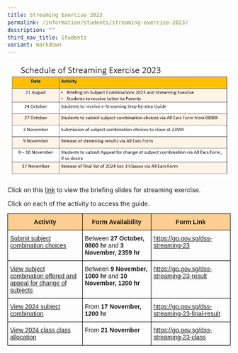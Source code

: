 ```yaml
---
title: Streaming Exercise 2023
permalink: /information/students/streaming-exercise-2023/
description: ""
third_nav_title: Students
variant: markdown
---
```

![](/images/Information/Students/Streaming%20Exercise/2023/2023%20schedule.jpg)
<p>Click on this <a rel="noopener" target="_blank" href="/files/Information/Students/Streaming Exercise/2023/2023 sec 2 streaming exercise guide briefing for students.pdf">link</a> to view the briefing slides for streaming exercise.</p>

<p>Click on each of the activity to access the guide.</p>
<table class="tg" style="border-collapse:collapse;border-spacing:0"><thead><tr><th style="background-color:#ffce93;border-color:#000000;border-style:solid;border-width:1px;font-family:Arial, sans-serif;font-size:14px;font-weight:normal;overflow:hidden;padding:10px 5px;text-align:center;vertical-align:top;word-break:normal"><span style="font-weight:bold">Activity</span></th><th style="background-color:#ffce93;border-color:#000000;border-style:solid;border-width:1px;font-family:Arial, sans-serif;font-size:14px;font-weight:bold;overflow:hidden;padding:10px 5px;text-align:center;vertical-align:top;word-break:normal">Form Availability</th><th style="background-color:#ffce93;border-color:#000000;border-style:solid;border-width:1px;font-family:Arial, sans-serif;font-size:14px;font-weight:bold;overflow:hidden;padding:10px 5px;text-align:center;vertical-align:top;word-break:normal">Form Link</th></tr></thead><tbody><tr><td style="border-color:#000000;border-style:solid;border-width:1px;font-family:Arial, sans-serif;font-size:14px;overflow:hidden;padding:10px 5px;text-align:left;vertical-align:top;word-break:normal"><a rel="noopener" target="_blank" href="/files/Information/Students/Streaming Exercise/2023/1 guide to submit subject combination choices.pdf">Submit subject combination choices </a></td><td style="border-color:#000000;border-style:solid;border-width:1px;font-family:Arial, sans-serif;font-size:14px;overflow:hidden;padding:10px 5px;text-align:left;vertical-align:top;word-break:normal">Between <span style="font-weight:bold">27 October, 0800 hr</span> and <span style="font-weight:bold">3 November, 2359 hr</span></td><td style="border-color:#000000;border-style:solid;border-width:1px;font-family:Arial, sans-serif;font-size:14px;overflow:hidden;padding:10px 5px;text-align:left;vertical-align:top;word-break:normal"><a rel="noopener" target="_blank" href="https://go.gov.sg/dss-streaming-23">https://go.gov.sg/dss-streaming-23</a></td></tr><tr><td style="border-color:#000000;border-style:solid;border-width:1px;font-family:Arial, sans-serif;font-size:14px;overflow:hidden;padding:10px 5px;text-align:left;vertical-align:top;word-break:normal"><a rel="noopener" target="_blank" href="/files/Information/Students/Streaming Exercise/2023/2 guide to view subject combination offered and appeal for change of subjects.pdf">View subject combination offered and appeal for change of subjects </a></td><td style="border-color:#000000;border-style:solid;border-width:1px;font-family:Arial, sans-serif;font-size:14px;overflow:hidden;padding:10px 5px;text-align:left;vertical-align:top;word-break:normal">Between <span style="font-weight:bold">9 November, 1000 hr</span> and <span style="font-weight:bold">10 November, 1200 hr</span></td><td style="border-color:#000000;border-style:solid;border-width:1px;font-family:Arial, sans-serif;font-size:14px;overflow:hidden;padding:10px 5px;text-align:left;vertical-align:top;word-break:normal"><a rel="noopener" target="_blank" href="https://go.gov.sg/dss-streaming-23-result">https://go.gov.sg/dss-streaming-23-result</a></td></tr><tr><td style="border-color:#000000;border-style:solid;border-width:1px;font-family:Arial, sans-serif;font-size:14px;overflow:hidden;padding:10px 5px;text-align:left;vertical-align:top;word-break:normal"><a rel="noopener" target="_blank" href="/files/Information/Students/Streaming Exercise/2023/3 guide to view 2024 class &amp; subject combination allocated.pdf">View 2024  subject combination</a></td><td style="border-color:#000000;border-style:solid;border-width:1px;font-family:Arial, sans-serif;font-size:14px;overflow:hidden;padding:10px 5px;text-align:left;vertical-align:top;word-break:normal">From <span style="font-weight:bold">17 November, 1200 hr</span></td><td style="border-color:#000000;border-style:solid;border-width:1px;font-family:Arial, sans-serif;font-size:14px;overflow:hidden;padding:10px 5px;text-align:left;vertical-align:top;word-break:normal"><a rel="noopener" target="_blank" href="https://go.gov.sg/dss-streaming-23-final-result">https://go.gov.sg/dss-streaming-23-final-result</a></td></tr><tr><td style="border-color:#000000;border-style:solid;border-width:1px;font-family:Arial, sans-serif;font-size:14px;overflow:hidden;padding:10px 5px;text-align:left;vertical-align:top;word-break:normal"><a rel="noopener" target="_blank" href="/files/Information/Students/Streaming Exercise/2023/3 guide to view 2024 class &amp; subject combination allocated.pdf">View 2024 class class allocation</a></td><td style="border-color:#000000;border-style:solid;border-width:1px;font-family:Arial, sans-serif;font-size:14px;overflow:hidden;padding:10px 5px;text-align:left;vertical-align:top;word-break:normal">From <span style="font-weight:bold">21 November</span></td><td style="border-color:#000000;border-style:solid;border-width:1px;font-family:Arial, sans-serif;font-size:14px;overflow:hidden;padding:10px 5px;text-align:left;vertical-align:top;word-break:normal"><a rel="noopener" target="_blank" href="https://go.gov.sg/dss-streaming-23-class">https://go.gov.sg/dss-streaming-23-class</a></td></tr></tbody></table>